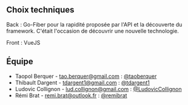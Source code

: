 ## Choix techniques
Back : Go-Fiber pour la rapidité proposée par l'API et la découverte du framework.
C'était l'occasion de découvrir une nouvelle technologie.

Front : VueJS 

## Équipe

- Taopol Berquer - tao.berquer@gmail.com  : [@taoberquer](https://github.com/taoberquer)
- Thibault Dargent - tdargent1@gmail.com : [@tdargent1](https://github.com/tdargent1)
- Ludovic Collignon - lud.collignon@gmail.com : [@LudovicCollignon](https://github.com/LudovicCollignon)
- Rémi Brat - remi.brat@outlook.fr : [@remibrat](https://github.com/remibrat)

